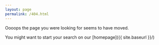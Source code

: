 ```yaml
---
layout: page
permalink: /404.html
---
```


Oooops the page you were looking for seems to have moved.

You might want to start your search on our [homepage]({{ site.baseurl }}/)

